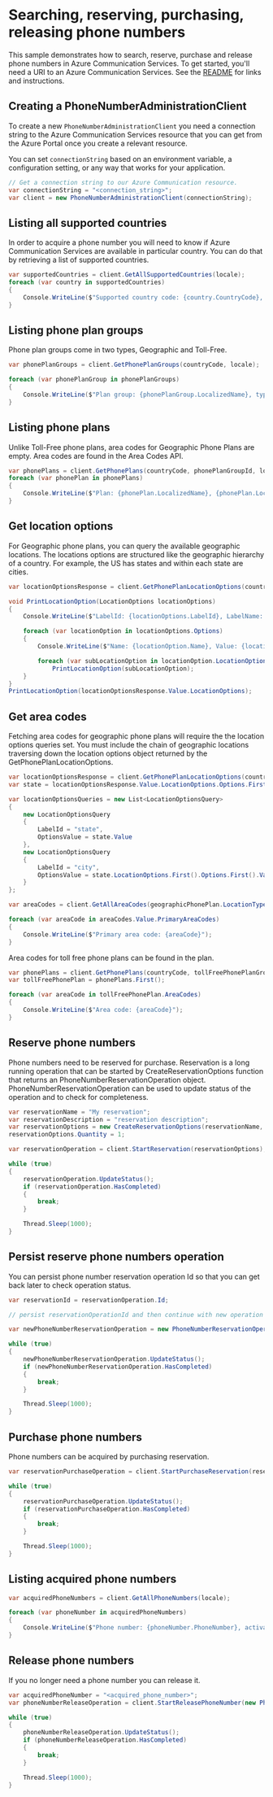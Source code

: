 # Searching, reserving, purchasing, releasing phone numbers

This sample demonstrates how to search, reserve, purchase and release phone numbers in Azure Communication Services.
To get started, you'll need a URI to an Azure Communication Services. See the [README](https://github.com/Azure/azure-sdk-for-net/blob/master/sdk/communication/Azure.Communication.Administration/README.md) for links and instructions.

## Creating a PhoneNumberAdministrationClient

To create a new `PhoneNumberAdministrationClient` you need a connection string to the Azure Communication Services resource that you can get from the Azure Portal once you create a relevant resource.

You can set `connectionString` based on an environment variable, a configuration setting, or any way that works for your application.

```C# Snippet:CreatePhoneNumberAdministrationClient
// Get a connection string to our Azure Communication resource.
var connectionString = "<connection_string>";
var client = new PhoneNumberAdministrationClient(connectionString);
```

## Listing all supported countries

In order to acquire a phone number you will need to know if Azure Communication Services are available in particular country. You can do that by retrieving a list of supported countries.

```C# Snippet:GetAllSupportedCountries
var supportedCountries = client.GetAllSupportedCountries(locale);
foreach (var country in supportedCountries)
{
    Console.WriteLine($"Supported country code: {country.CountryCode}, name: {country.LocalizedName}");
}
```

## Listing phone plan groups

Phone plan groups come in two types, Geographic and Toll-Free.

```C# Snippet:GetPhonePlanGroups
var phonePlanGroups = client.GetPhonePlanGroups(countryCode, locale);

foreach (var phonePlanGroup in phonePlanGroups)
{
    Console.WriteLine($"Plan group: {phonePlanGroup.LocalizedName}, type: {phonePlanGroup.PhoneNumberType}");
}
```

## Listing phone plans

Unlike Toll-Free phone plans, area codes for Geographic Phone Plans are empty. Area codes are found in the Area Codes API.

```C# Snippet:GetPhonePlans
var phonePlans = client.GetPhonePlans(countryCode, phonePlanGroupId, locale);
foreach (var phonePlan in phonePlans)
{
    Console.WriteLine($"Plan: {phonePlan.LocalizedName}, {phonePlan.LocationType}");
}
```

## Get location options

For Geographic phone plans, you can query the available geographic locations. The locations options are structured like the geographic hierarchy of a country. For example, the US has states and within each state are cities.

```C# Snippet:GetPhonePlanLocationOptions
var locationOptionsResponse = client.GetPhonePlanLocationOptions(countryCode, geographicPhonePlanGroup.PhonePlanGroupId, phonePlanId);

void PrintLocationOption(LocationOptions locationOptions)
{
    Console.WriteLine($"LabelId: {locationOptions.LabelId}, LabelName: {locationOptions.LabelName}");

    foreach (var locationOption in locationOptions.Options)
    {
        Console.WriteLine($"Name: {locationOption.Name}, Value: {locationOption.Value}");

        foreach (var subLocationOption in locationOption.LocationOptions)
            PrintLocationOption(subLocationOption);
    }
}
PrintLocationOption(locationOptionsResponse.Value.LocationOptions);
```

## Get area codes

Fetching area codes for geographic phone plans will require the the location options queries set. You must include the chain of geographic locations traversing down the location options object returned by the GetPhonePlanLocationOptions.

```C# Snippet:GeographicalAreaCodes
var locationOptionsResponse = client.GetPhonePlanLocationOptions(countryCode, geographicPhonePlanGroupId, geographicPhonePlanId);
var state = locationOptionsResponse.Value.LocationOptions.Options.First();

var locationOptionsQueries = new List<LocationOptionsQuery>
{
    new LocationOptionsQuery
    {
        LabelId = "state",
        OptionsValue = state.Value
    },
    new LocationOptionsQuery
    {
        LabelId = "city",
        OptionsValue = state.LocationOptions.First().Options.First().Value
    }
};

var areaCodes = client.GetAllAreaCodes(geographicPhonePlan.LocationType.ToString(), countryCode, geographicPhonePlan.PhonePlanId, locationOptionsQueries);

foreach (var areaCode in areaCodes.Value.PrimaryAreaCodes)
{
    Console.WriteLine($"Primary area code: {areaCode}");
}
```

Area codes for toll free phone plans can be found in the plan.

```C# Snippet:TollFreePlanAreCodes
var phonePlans = client.GetPhonePlans(countryCode, tollFreePhonePlanGroupId, locale);
var tollFreePhonePlan = phonePlans.First();

foreach (var areaCode in tollFreePhonePlan.AreaCodes)
{
    Console.WriteLine($"Area code: {areaCode}");
}
```

## Reserve phone numbers

Phone numbers need to be reserved for purchase. Reservation is a long running operation that can be started by CreateReservationOptions function that returns an PhoneNumberReservationOperation object. PhoneNumberReservationOperation can be used to update status of the operation and to check for completeness.

```C# Snippet:ReservePhoneNumbers
var reservationName = "My reservation";
var reservationDescription = "reservation description";
var reservationOptions = new CreateReservationOptions(reservationName, reservationDescription, new[] { phonePlanId }, areaCode);
reservationOptions.Quantity = 1;

var reservationOperation = client.StartReservation(reservationOptions);

while (true)
{
    reservationOperation.UpdateStatus();
    if (reservationOperation.HasCompleted)
    {
        break;
    }

    Thread.Sleep(1000);
}
```

## Persist reserve phone numbers operation

You can persist phone number reservation operation Id so that you can get back later to check operation status.

```C# Snippet:PersistReservePhoneNumbersOperation
var reservationId = reservationOperation.Id;

// persist reservationOperationId and then continue with new operation

var newPhoneNumberReservationOperation = new PhoneNumberReservationOperation(client, reservationId);

while (true)
{
    newPhoneNumberReservationOperation.UpdateStatus();
    if (newPhoneNumberReservationOperation.HasCompleted)
    {
        break;
    }

    Thread.Sleep(1000);
}
```

## Purchase phone numbers

Phone numbers can be acquired by purchasing reservation.

```C# Snippet:StartPurchaseReservation
var reservationPurchaseOperation = client.StartPurchaseReservation(reservationId);

while (true)
{
    reservationPurchaseOperation.UpdateStatus();
    if (reservationPurchaseOperation.HasCompleted)
    {
        break;
    }

    Thread.Sleep(1000);
}
```

## Listing acquired phone numbers

```C# Snippet:ListAcquiredPhoneNumbers
var acquiredPhoneNumbers = client.GetAllPhoneNumbers(locale);

foreach (var phoneNumber in acquiredPhoneNumbers)
{
    Console.WriteLine($"Phone number: {phoneNumber.PhoneNumber}, activation state: {phoneNumber.ActivationState}");
}
```

## Release phone numbers

If you no longer need a phone number you can release it.

```C# Snippet:ReleasePhoneNumbers
var acquiredPhoneNumber = "<acquired_phone_number>";
var phoneNumberReleaseOperation = client.StartReleasePhoneNumber(new PhoneNumber(acquiredPhoneNumber));

while (true)
{
    phoneNumberReleaseOperation.UpdateStatus();
    if (phoneNumberReleaseOperation.HasCompleted)
    {
        break;
    }

    Thread.Sleep(1000);
}
```
